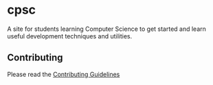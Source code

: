 # cpsc

A site for students learning Computer Science to get started and learn useful development techniques and utilities.

## Contributing

Please read the [Contributing Guidelines](CONTRIBUTING.md)
